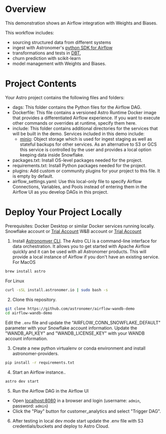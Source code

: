 
Overview
========
This demonstration shows an Airflow integration with Weights and Biases.    
    

This workflow includes:
- sourcing structured data from different systems
- ingest with Astronomer's [python SDK for Airflow](https://github.com/astronomer/astro-sdk)
- transformations and tests in [DBT](https://www.getdbt.com/), 
- churn prediction with scikit-learn
- model management with Weights and Biases.
    

Project Contents
================

Your Astro project contains the following files and folders:

- dags: This folder contains the Python files for the Airflow DAG. 
- Dockerfile: This file contains a versioned Astro Runtime Docker image that provides a differentiated Airflow experience. If you want to execute other commands or overrides at runtime, specify them here.
- include: This folder contains additional directories for the services that will be built in the demo. Services included in this demo include:
    - [minio](https://min.io/): Object storage which is used for ingest staging as well as stateful backups for other services.  As an alternative to S3 or GCS this service is controlled by the user and provides a local option keeping data inside Snowflake.
- packages.txt: Install OS-level packages needed for the project.
- requirements.txt: Install Python packages needed for the project.
- plugins: Add custom or community plugins for your project to this file. It is empty by default.
- airflow_settings.yaml: Use this local-only file to specify Airflow Connections, Variables, and Pools instead of entering them in the Airflow UI as you develop DAGs in this project.

Deploy Your Project Locally
===========================

Prerequisites:
Docker Desktop or similar Docker services running locally.  
Snowflake account or [Trial Account](https://signup.snowflake.com/)
W&B account or [Trial Account](https://wandb.ai/signup)
  
1. Install [Astronomver CLI](https://github.com/astronomer/astro-cli).  The Astro CLI is a command-line interface for data orchestration. It allows you to get started with Apache Airflow quickly and it can be used with all Astronomer products. This will provide a local instance of Airflow if you don't have an existing service.
For MacOS  
```bash
brew install astro
```
  
For Linux
```bash
curl -sSL install.astronomer.io | sudo bash -s
```

2. Clone this repository.  
```bash
git clone https://github.com/astronomer/airflow-wandb-demo
cd airflow-wandb-demo
```
Edit the `.env` file and update the "AIRFLOW_CONN_SNOWFLAKE_DEFAULT" parameter with your Snowflake account information.  Update the "WANDB_API_KEY" and "WANDB_LICENSE_KEY" with your WANDB account information.

3. Create a new python virtualenv or conda environment and install astronomer-providers.
```bash
pip install -r requirements.txt
``` 
  
 4.  Start an Airflow instance..  
```bash
astro dev start
```
  
5. Run the Airflow DAG in the Airflow UI 
- Open [localhost:8080](http://localhost:8080) in a browser and login (username: `admin`, password: `admin`)
- Click the "Play" button for customer_analytics and select "Trigger DAG".
  

6. After testing in local dev mode start update the .env file with S3 credentials/buckets and deploy to Astro Cloud.  
